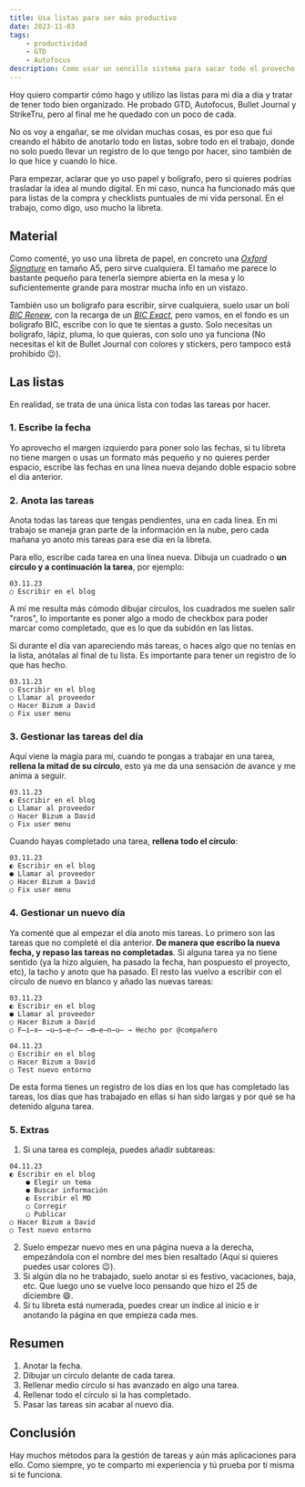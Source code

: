 ```yaml
---
title: Usa listas para ser más productivo
date: 2023-11-03
tags:
    - productividad
    - GTD
    - Autofocus
description: Como usar un sencillo sistema para sacar todo el provecho a las listas.
---
```


Hoy quiero compartir cómo hago y utilizo las listas para mi día a día y tratar de tener todo bien organizado. He probado GTD, Autofocus, Bullet Journal y StrikeTru, pero al final me he quedado con un poco de cada.

No os voy a engañar, se me olvidan muchas cosas, es por eso que fui creando el hábito de anotarlo todo en listas, sobre todo en el trabajo, donde no solo puedo llevar un registro de lo que tengo por hacer, sino también de lo que hice y cuando lo hice.

Para empezar, aclarar que yo uso papel y bolígrafo, pero si quieres podrías trasladar la idea al mundo digital. En mi caso, nunca ha funcionado más que para listas de la compra y checklists puntuales de mi vida personal. En el trabajo, como digo, uso mucho la libreta.

## Material

Como comenté, yo uso una libreta de papel, en concreto una *[Oxford Signature](https://www.amazon.es/Oxford-Signature-Cuaderno-Extradura-Cosida/dp/B0B2PT59M8/)* en tamaño A5, pero sirve cualquiera. El tamaño me parece lo bastante pequeño para tenerla siempre abierta en la mesa y lo suficientemente grande para mostrar mucha info en un vistazo.

También uso un bolígrafo para escribir, sirve cualquiera, suelo usar un bolí *[BIC Renew](https://www.amazon.es/Bol%C3%ADgrafo-recargable-cristal-RE-NEW-recambios/dp/B001C6Q6AO)*, con la recarga de un *[BIC Exact](https://www.amazon.es/BIC-Cristal-Exact-Bol%C3%ADgrafos-Punta/dp/B083FVNWDN)*, pero vamos, en el fondo es un bolígrafo BIC, escribe con lo que te sientas a gusto. Solo necesitas un bolígrafo, lápiz, pluma, lo que quieras, con solo uno ya funciona (No necesitas el kit de Bullet Journal con colores y stickers, pero tampoco está prohibido 😉).

## Las listas

En realidad, se trata de una única lista con todas las tareas por hacer.

### 1. Escribe la fecha

Yo aprovecho el margen izquierdo para poner solo las fechas, si tu libreta no tiene margen o usas un formato más pequeño y no quieres perder espacio, escribe las fechas en una línea nueva dejando doble espacio sobre el día anterior.

### 2. Anota las tareas

Anota todas las tareas que tengas pendientes, una en cada línea. En mi trabajo se maneja gran parte de la información en la nube, pero cada mañana yo anoto mis tareas para ese día en la libreta.

Para ello, escribe cada tarea en una línea nueva. Dibuja un cuadrado o **un círculo y a continuación la tarea**, por ejemplo:

```
03.11.23
○ Escribir en el blog
```

A mí me resulta más cómodo dibujar círculos, los cuadrados me suelen salir "raros", lo importante es poner algo a modo de checkbox para poder marcar como completado, que es lo que da subidón en las listas.

Si durante el día van apareciendo más tareas, o haces algo que no tenías en la lista, anótalas al final de tu lista. Es importante para tener un registro de lo que has hecho.

```
03.11.23
○ Escribir en el blog
○ Llamar al proveedor
○ Hacer Bizum a David
○ Fix user menu
```

### 3. Gestionar las tareas del día

Aquí viene la magia para mí, cuando te pongas a trabajar en una tarea, **rellena la mitad de su círculo**, esto ya me da una sensación de avance y me anima a seguir.

```
03.11.23
◐ Escribir en el blog
○ Llamar al proveedor
○ Hacer Bizum a David
○ Fix user menu
```

Cuando hayas completado una tarea, **rellena todo el círculo**:

```
03.11.23
◐ Escribir en el blog
● Llamar al proveedor
○ Hacer Bizum a David
○ Fix user menu
```

### 4. Gestionar un nuevo día

Ya comenté que al empezar el día anoto mis tareas. Lo primero son las tareas que no completé el día anterior. **De manera que escribo la nueva fecha, y repaso las tareas no completadas**. Si alguna tarea ya no tiene sentido (ya la hizo alguien, ha pasado la fecha, han pospuesto el proyecto, etc), la tacho y anoto que ha pasado. El resto las vuelvo a escribir con el círculo de nuevo en blanco y añado las nuevas tareas:

```
03.11.23
◐ Escribir en el blog
● Llamar al proveedor
○ Hacer Bizum a David
○ F̶i̶x̶ ̶u̶s̶e̶r̶ ̶m̶e̶n̶u̶ → Hecho por @compañero

04.11.23
○ Escribir en el blog
○ Hacer Bizum a David
○ Test nuevo entorno
```

De esta forma tienes un registro de los días en los que has completado las tareas, los días que has trabajado en ellas si han sido largas y por qué se ha detenido alguna tarea.

### 5. Extras

1. Si una tarea es compleja, puedes añadir subtareas:

```
04.11.23
◐ Escribir en el blog
    ● Elegir un tema
    ● Buscar información
    ◐ Escribir el MD
    ○ Corregir
    ○ Publicar
○ Hacer Bizum a David
○ Test nuevo entorno
```

2. Suelo empezar nuevo mes en una página nueva a la derecha, empezándola con el nombre del mes bien resaltado (Aquí si quieres puedes usar colores 😉).
3. Si algún día no he trabajado, suelo anotar si es festivo, vacaciones, baja, etc. Que luego uno se vuelve loco pensando que hizo el 25 de diciembre 😄.
4. Si tu libreta está numerada, puedes crear un índice al inicio e ir anotando la página en que empieza cada mes.

## Resumen

1. Anotar la fecha.
2. Dibujar un círculo delante de cada tarea.
3. Rellenar medio círculo si has avanzado en algo una tarea.
4. Rellenar todo el círculo si la has completado.
5. Pasar las tareas sin acabar al nuevo día.

## Conclusión

Hay muchos métodos para la gestión de tareas y aún más aplicaciones para ello. Como siempre, yo te comparto mi experiencia y tú prueba por ti misma si te funciona.
